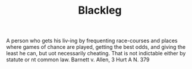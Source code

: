 ---
title: Blackleg
letter: B
permalink: "/definitions/blackleg.html"
body: A person who gets his liv-ing by frequenting race-courses and places where games
  of chance are played, getting the best odds, and giving the least he can, but uot
  necessarily cheating. That is not indictable either by statute or nt common law.
  Barnett v. Allen, 3 Hurt A N. 379
published_at: '2018-07-07'
layout: post
---
